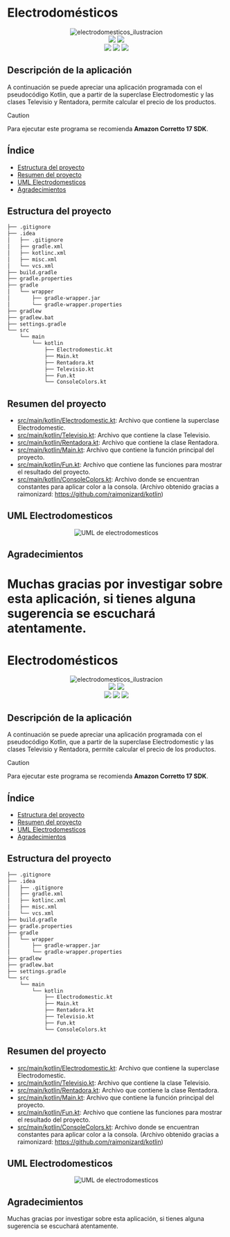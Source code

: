 # Electrodomésticos

<div align="center">
  <img src= "https://github.com/BipperTT/electrodomestics/assets/153605976/f29641dc-2920-4d95-bb10-5accfff8a088" alt= "electrodomesticos_ilustracion">

</div>

<div align="center">    
    <img src= https://img.shields.io/badge/IntelliJ_IDEA-000000.svg?style=for-the-badge&logo=intellij-idea&logoColor=white>
    <img src= https://img.shields.io/badge/Kotlin-0095D5?&style=for-the-badge&logo=kotlin&logoColor=white>
</div>

<div align="center">
    <img src= https://img.shields.io/github/repo-size/BipperTT/electrodomestics>
    <img src= https://img.shields.io/github/commit-activity/t/BipperTT/electrodomestics?color=green>
    <img src= https://img.shields.io/github/last-commit/BipperTT/electrodomestics/main?color=green>
</div>

## Descripción de la aplicación

A continuación se puede apreciar una aplicación programada con el pseudocódigo Kotlin, que a partir de la superclase Electrodomestic y las clases Televisio y Rentadora, permite calcular el precio de los productos.

> [!CAUTION]
> Para ejecutar este programa se recomienda **Amazon Corretto 17 SDK**.

## Índice

* [Estructura del proyecto](#estructura-del-proyecto)
* [Resumen del proyecto](#resumen-del-proyecto)
* [UML Electrodomesticos](#uml-electrodomesticos)
* [Agradecimientos](#agradecimientos)

## Estructura del proyecto

```bash
├── .gitignore
├── .idea
│   ├── .gitignore
│   ├── gradle.xml
│   ├── kotlinc.xml
│   ├── misc.xml
│   └── vcs.xml
├── build.gradle
├── gradle.properties
├── gradle
│   └── wrapper
│       ├── gradle-wrapper.jar
│       └── gradle-wrapper.properties
├── gradlew
├── gradlew.bat
├── settings.gradle
└── src
    └── main
        └── kotlin
            ├── Electrodomestic.kt
            ├── Main.kt
            ├── Rentadora.kt
            ├── Televisio.kt
            ├── Fun.kt
            └── ConsoleColors.kt
```
## Resumen del proyecto

- [src/main/kotlin/Electrodomestic.kt](src/main/kotlin/Electrodomestic.kt): Archivo que contiene la superclase Electrodomestic.
- [src/main/kotlin/Televisio.kt](src/main/kotlin/Televisio.kt): Archivo que contiene la clase Televisio.
- [src/main/kotlin/Rentadora.kt](src/main/kotlin/Rentadora.kt): Archivo que contiene la clase Rentadora.
- [src/main/kotlin/Main.kt](src/main/kotlin/Main.kt): Archivo que contiene la función principal del proyecto.
- [src/main/kotlin/Fun.kt](src/main/kotlin/Fun.kt): Archivo que contiene las funciones para mostrar el resultado del proyecto.
- [src/main/kotlin/ConsoleColors.kt](src/main/kotlin/ConsoleColors.kt): Archivo donde se encuentran constantes para aplicar color a la consola. (Archivo obtenido gracias a raimonizard: https://github.com/raimonizard/kotlin)

## UML Electrodomesticos

<div align="center">
<img alt="UML de electrodomesticos" src= "https://github.com/BipperTT/electrodomestics/assets/153605976/a3ded89c-50c4-4de5-b148-33bcf41d8b06"
>
</div>

## Agradecimientos

Muchas gracias por investigar sobre esta aplicación, si tienes alguna sugerencia se escuchará atentamente.
=======
# Electrodomésticos

<div align="center">
  <img src= "https://github.com/BipperTT/electrodomestics/assets/153605976/f29641dc-2920-4d95-bb10-5accfff8a088" alt= "electrodomesticos_ilustracion">

</div>

<div align="center">    
    <img src= https://img.shields.io/badge/IntelliJ_IDEA-000000.svg?style=for-the-badge&logo=intellij-idea&logoColor=white>
    <img src= https://img.shields.io/badge/Kotlin-0095D5?&style=for-the-badge&logo=kotlin&logoColor=white>
</div>

<div align="center">
    <img src= https://img.shields.io/github/repo-size/BipperTT/electrodomestics>
    <img src= https://img.shields.io/github/commit-activity/t/BipperTT/electrodomestics?color=green>
    <img src= https://img.shields.io/github/last-commit/BipperTT/electrodomestics/main?color=green>
</div>

## Descripción de la aplicación

A continuación se puede apreciar una aplicación programada con el pseudocódigo Kotlin, que a partir de la superclase Electrodomestic y las clases Televisio y Rentadora, permite calcular el precio de los productos.

> [!CAUTION]
> Para ejecutar este programa se recomienda **Amazon Corretto 17 SDK**.

## Índice

* [Estructura del proyecto](#estructura-del-proyecto)
* [Resumen del proyecto](#resumen-del-proyecto)
* [UML Electrodomesticos](#uml-electrodomesticos)
* [Agradecimientos](#agradecimientos)

## Estructura del proyecto

```bash
├── .gitignore
├── .idea
│   ├── .gitignore
│   ├── gradle.xml
│   ├── kotlinc.xml
│   ├── misc.xml
│   └── vcs.xml
├── build.gradle
├── gradle.properties
├── gradle
│   └── wrapper
│       ├── gradle-wrapper.jar
│       └── gradle-wrapper.properties
├── gradlew
├── gradlew.bat
├── settings.gradle
└── src
    └── main
        └── kotlin
            ├── Electrodomestic.kt
            ├── Main.kt
            ├── Rentadora.kt
            ├── Televisio.kt
            ├── Fun.kt
            └── ConsoleColors.kt
```
## Resumen del proyecto

- [src/main/kotlin/Electrodomestic.kt](src/main/kotlin/Electrodomestic.kt): Archivo que contiene la superclase Electrodomestic.
- [src/main/kotlin/Televisio.kt](src/main/kotlin/Televisio.kt): Archivo que contiene la clase Televisio.
- [src/main/kotlin/Rentadora.kt](src/main/kotlin/Rentadora.kt): Archivo que contiene la clase Rentadora.
- [src/main/kotlin/Main.kt](src/main/kotlin/Main.kt): Archivo que contiene la función principal del proyecto.
- [src/main/kotlin/Fun.kt](src/main/kotlin/Fun.kt): Archivo que contiene las funciones para mostrar el resultado del proyecto.
- [src/main/kotlin/ConsoleColors.kt](src/main/kotlin/ConsoleColors.kt): Archivo donde se encuentran constantes para aplicar color a la consola. (Archivo obtenido gracias a raimonizard: https://github.com/raimonizard/kotlin)

## UML Electrodomesticos

<div align="center">
<img alt="UML de electrodomesticos" src= "https://github.com/BipperTT/electrodomestics/assets/153605976/a3ded89c-50c4-4de5-b148-33bcf41d8b06"
>
</div>

## Agradecimientos

Muchas gracias por investigar sobre esta aplicación, si tienes alguna sugerencia se escuchará atentamente.
